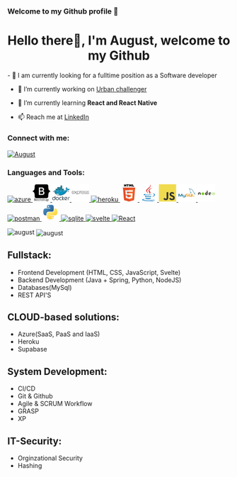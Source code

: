 ### Welcome to my Github profile 👋

<h1 align="center">Hello there👋, I'm August, welcome to my Github</h1>
- 👀 I am currently looking for a fulltime position as a Software developer

- 🔭 I’m currently working on [Urban challenger](https://github.com/TheeCapain/UrbanChallengeNative)

- 🌱 I’m currently learning **React and React Native**

- 📫 Reach me at <a href="https://www.linkedin.com/in/august-hauerslev-188345122/">LinkedIn</a>

<h3 align="left">Connect with me:</h3>
<p align="left">
<a href="https://www.linkedin.com/in/august-hauerslev-188345122/" target="blank"><img align="center" src="https://raw.githubusercontent.com/rahuldkjain/github-profile-readme-generator/master/src/images/icons/Social/linked-in-alt.svg" alt="August" height="30" width="40" /></a>
</p>

<h3 align="left">Languages and Tools:</h3>
<p align="left"> 
<a href="https://azure.microsoft.com/en-in/" target="_blank" rel="noreferrer"> <img src="https://www.vectorlogo.zone/logos/microsoft_azure/microsoft_azure-icon.svg" alt="azure" width="40" height="40"/> </a> 
<a href="https://getbootstrap.com" target="_blank" rel="noreferrer"> <img src="https://raw.githubusercontent.com/devicons/devicon/master/icons/bootstrap/bootstrap-plain-wordmark.svg" alt="bootstrap" width="40" height="40"/> </a>
<a href="https://www.docker.com/" target="_blank" rel="noreferrer"> <img src="https://raw.githubusercontent.com/devicons/devicon/master/icons/docker/docker-original-wordmark.svg" alt="docker" width="40" height="40"/> </a> 
<a href="https://expressjs.com" target="_blank" rel="noreferrer"> <img src="https://raw.githubusercontent.com/devicons/devicon/master/icons/express/express-original-wordmark.svg" alt="express" width="40" height="40"/</a> 
<a href="https://heroku.com" target="_blank" rel="noreferrer"> <img src="https://www.vectorlogo.zone/logos/heroku/heroku-icon.svg" alt="heroku" width="40" height="40"/> </a> <a href="https://www.w3.org/html/" target="_blank" rel="noreferrer"> <img src="https://raw.githubusercontent.com/devicons/devicon/master/icons/html5/html5-original-wordmark.svg" alt="html5" width="40" height="40"/> </a> 
<a href="https://www.java.com" target="_blank" rel="noreferrer"> <img src="https://raw.githubusercontent.com/devicons/devicon/master/icons/java/java-original.svg" alt="java" width="40" height="40"/> </a>
<a href="https://developer.mozilla.org/en-US/docs/Web/JavaScript" target="_blank" rel="noreferrer"> <img src="https://raw.githubusercontent.com/devicons/devicon/master/icons/javascript/javascript-original.svg" alt="javascript" width="40" height="40"/> </a> 
<a href="https://www.mysql.com/" target="_blank" rel="noreferrer"> <img src="https://raw.githubusercontent.com/devicons/devicon/master/icons/mysql/mysql-original-wordmark.svg" alt="mysql" width="40" height="40"/> </a>
<a href="https://nodejs.org" target="_blank" rel="noreferrer"> <img src="https://raw.githubusercontent.com/devicons/devicon/master/icons/nodejs/nodejs-original-wordmark.svg" alt="nodejs" width="40" height="40"/> </a>
<a href="https://postman.com" target="_blank" rel="noreferrer"> <img src="https://www.vectorlogo.zone/logos/getpostman/getpostman-icon.svg" alt="postman" width="40" height="40"/> </a>
<a href="https://www.python.org" target="_blank" rel="noreferrer"> <img src="https://raw.githubusercontent.com/devicons/devicon/master/icons/python/python-original.svg" alt="python" width="40" height="40"/> </a>
<a href="https://www.sqlite.org/" target="_blank" rel="noreferrer"> <img src="https://www.vectorlogo.zone/logos/sqlite/sqlite-icon.svg" alt="sqlite" width="40" height="40"/> </a>
<a href="https://svelte.dev" target="_blank" rel="noreferrer"> <img src="https://upload.wikimedia.org/wikipedia/commons/1/1b/Svelte_Logo.svg" alt="svelte" width="40" height="40"/> </a>
<a href="https://react.com" target="_blank" rel="noreferrer"> <img src="https://icongr.am/devicon/react-original.svg?size=128&color=currentColor" alt="React" width="40" height="40"/> </a>
</p>

<p><img align="left" src="https://github-readme-stats.vercel.app/api?username=TheeCapain" alt="august" /></p>

<p>&nbsp;<img align="center" src="https://github-readme-stats.vercel.app/api/top-langs/?username=TheeCapain" alt="august" /></p>


## Fullstack:
- Frontend Development (HTML, CSS, JavaScript, Svelte)
- Backend Development (Java + Spring, Python, NodeJS)
- Databases(MySql)
- REST API'S

## CLOUD-based solutions:
- Azure(SaaS, PaaS and IaaS)
- Heroku
- Supabase

## System Development:
- CI/CD
- Git & Github
- Agile & SCRUM Workflow
- GRASP
- XP

## IT-Security:
- Orginzational Security
- Hashing

